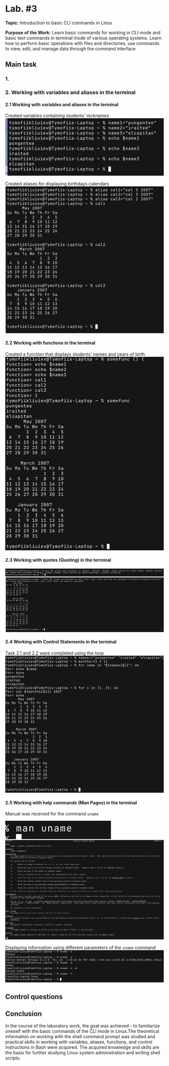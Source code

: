 # Lab. #3

**Topic:** Introduction to basic CLI commands in Linux

**Purpose of the Work:**
Learn basic commands for working in CLI mode and basic text commands in terminal mode of various operating systems. Learn how to perform basic operations with files and directories, use commands to view, edit, and manage data through the command interface

## Main task

### 1.

### 2. Working with variables and aliases in the terminal

#### 2.1 Working with variables and aliases in the terminal

Created variables containing students' nicknames
![image](./attachments/1.png)

Created aliases for displaying birthdays calendars
![image](./attachments/2.png)

#### 2.2 Working with functions in the terminal

Created a function that displays students' names and years of birth
![image](./attachments/3.png)

#### 2.3 Working with quotes (Quoting) in the terminal

![image](./attachments/4.png)
![image](./attachments/5.png)

#### 2.4 Working with Control Statements in the terminal

Task 2.1 and 2.2 ware completed using the loop
![image](./attachments/6.png)

#### 2.5 Working with help commands (Man Pages) in the terminal

Manual was received for the command `uname`

![image](./attachments/7.png)
![image](./attachments/8.png)

Displaying information using different parameters of the `uname` command
![image](./attachments/9.png)


## Control questions



## Conclusion

In the course of the laboratory work, the goal was achieved - to familiarize oneself with the basic commands of the CLI mode in Linux.The theoretical information on working with the shell command prompt was studied and practical skills in working with variables, aliases, functions, and control instructions in Bash were acquired. The acquired knowledge and skills are the basis for further studying Linux system administration and writing shell scripts.
